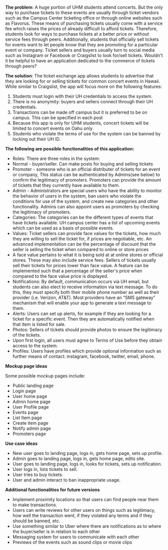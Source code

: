 
**The problem**: A huge portion of UHM students attend concerts. But the only way to purchase tickets to these events are usually through ticket vendors such as the Campus Center ticketing office or through online websites such as Flavorus. These means of purchasing tickets usually come with a service fee which raises the prices of already difficult to afford tickets. Therefore, students look for ways to purchase tickets at a better price or without service fees through peers. Additionally, students that officially sell tickets for events want to let people know that they are promoting for a particular event or company. Ticket sellers and buyers usually turn to social media such as Instagram or Facebook or Craigslist to look for/sell tickets. Wouldn't it be helpful to have an application dedicated to the commerce of tickets through peers? 

**The solution**: The ticket exchange app allows students to advertise that they are looking for or selling tickets for common concert events in Hawaii. While similar to Craigslist, the app will focus more on the following features: 

1. Students must login with their UH credentials to access the system.
2. There is no anonymity: buyers and sellers connect through their UH credentials.
3. Transactions can be made off campus but it is preferred to be on campus. This can be specified in each post
4. Because this app is only for UHM students, concert tickets will be limited to concert events on Oahu only
5. Students who violate the terms of use for the system can be banned by locking out their UH ID.

**The following are possible functionalities of this application:**

* Roles: There are three roles in the system: 
* Normal - buyer/seller. Can make posts for buying and selling tickets
* Promoter - someone who is an official distributer of tickets for an event or company, This status can be authenticated by Admins(see below) to confirm the legitimacy of promoters. Promoters can provide the amount of tickets that they currently have available to them.
* Admin - Administrators are special users who have the ability to monitor the behavior of users in the system, ban users who violate the conditions for use of the system, and create new categories and other functionality. Admins can also appoint users as promoters by checking the legitimacy of promoters. 
* Categories: The categories can be the different types of events that have tickets available. UH campus center has a list of upcoming events which can be used as a basis of possible events. 
* Values: Ticket sellers can provide face values for the tickets, how much they are willing to sell the ticket for, if prices are negotiable, etc. An advanced implementation can be the percentage of discount that the seller is selling the ticket when compared to online or store prices 
* A face value pertains to what it is being sold at at online stores or official stores. These may also include service fees. Sellers of tickets usually sell their tickets for prices lower than face value. A feature can be implemented such that a percentage of the seller's price when compared to the face value price is displayed. 
* Notifications: By default, communication occurs via UH email, but students can also elect to receive information via text message. To do this, they must specify both their mobile phone number as well as their provider (i.e. Verizon, AT&T). Most providers have an “SMS gateway” mechanism that will enable your app to generate a text message to them. 
* Alerts: Users can set up alerts, for example if they are looking for a ticket for a specific event. Then they are automatically notified when that item is listed for sale.
* Photos: Sellers of tickets should provide photos to ensure the legitimacy of the tickets. 
* Upon first login, all users must agree to Terms of Use before they obtain access to the system.
* Profiles: Users have profiles which provide optional information such as further means of contact: instagram, facebook, twitter, email, phone. 

**Mockup page ideas**

Some possible mockup pages include:

* Public landing page
* Login page
* User home page
* Admin home page
* User Profile page
* Events page
* List Item page
* Create item page
* Notify admin page
* Promoters page

**Use case ideas**

* New user goes to landing page, logs in, gets home page, sets up profile.
* Admin goes to landing page, logs in, gets home page, edits site.
* User goes to landing page, logs in, looks for tickets, sets up notification.
* User logs in, lists tickets to sell.
* User tries to buy tickets.
* User and admin interact to ban inappropriate usage.

**Additional functionalities for future versions**

* Implement proximity locations so that users can find people near them to make transactions. 
* Users can write reviews for other users on things such as legitimacy, how well the transaction went, if they violated any terms and if they should be banned, etc. 
* Use something similar to Uber where there are notifications as to where the buyer/seller is in relation to each other
* Messaging system for users to communicate with each other
* Previews of the events such as sound clips or movie clips
